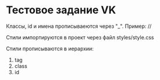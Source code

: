 # Тестовое задание VK

Классы, id и имена прописываеются через "_". Пример:
   //<div class="form_string_selector" id="age">

Стили импортируются в проект через файл styles/style.css

Стили прописываются в иерархии:
1. tag
2. class
3. id

